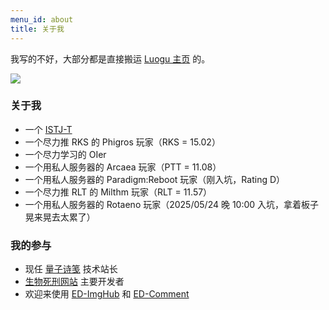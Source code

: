 ```yaml
---
menu_id: about
title: 关于我
---
```


我写的不好，大部分都是直接搬运 [Luogu 主页](https://www.luogu.com.cn/user/1023494) 的。

<!-- more -->

![](https://cards.jerryz.com.cn/api?img=2&counter=ED_Builder&date=2025-10-22&str=%E5%92%95%E5%92%95%E7%9A%84%E7%94%9F%E6%97%A5&quote=Loves+star+forever&qq=2100553299&site=ED-Builder.top&email=ED-Builder%40outlook.com&gitee=ED_Builder&bilibili=ED_Builder&google=edbuilder398%40gmail.com&microsoft=ED-Builder%40outlook.com&luogu=ED_Builder&codeforces=ED_Builder&linuxdo=ED_Builder&bg=255%2C255%2C255%2C0.8)
### 关于我
- 一个 [ISTJ-T](https://www.16personalities.com/ch/istj-%E4%BA%BA%E6%A0%BC)
- 一个尽力推 RKS 的 Phigros 玩家（RKS = 15.02）
- 一个尽力学习的 OIer
- 一个用私人服务器的 Arcaea 玩家（PTT = 11.08）
- 一个用私人服务器的 Paradigm:Reboot 玩家（刚入坑，Rating D）
- 一个尽力推 RLT 的 Milthm 玩家（RLT = 11.57）
- 一个用私人服务器的 Rotaeno 玩家（2025/05/24 晚 10:00 入坑，拿着板子晃来晃去太累了）
### 我的参与
- 现任 [量子诗笺](https://qpoem.org.cn) 技术站长
- [生物死刑网站](https://github.com/FishLucky/Lucky-Entity) 主要开发者
- 欢迎来使用 [ED-ImgHub](https://imghub.ed-builder.top) 和 [ED-Comment](https://comment.api.ed-builder.top)
